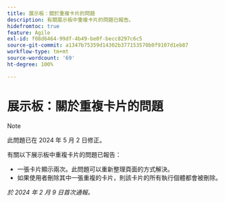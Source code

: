```yaml
---
title: 展示板：關於重複卡片的問題
description: 有關展示板中重複卡片的問題已報告。
hidefromtoc: true
feature: Agile
exl-id: f08d6464-99df-4b49-be0f-becc8297c6c5
source-git-commit: a1347b75359d14302b377153570b0f9107d1eb87
workflow-type: tm+mt
source-wordcount: '69'
ht-degree: 100%

---
```


# 展示板：關於重複卡片的問題

>[!NOTE]
>
>此問題已在 2024 年 5 月 2 日修正。

有關以下展示板中重複卡片的問題已報告：

* 一張卡片顯示兩次。此問題可以重新整理頁面的方式解決。
* 如果使用者刪除其中一張重複的卡片，則該卡片的所有執行個體都會被刪除。

_於 2024 年 2 月 9 日首次通報。_
